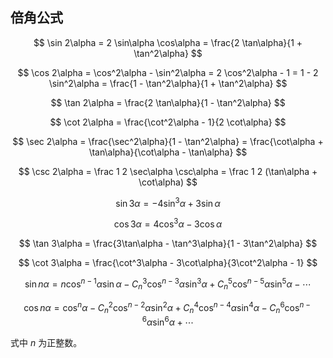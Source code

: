 ## 倍角公式

$$ \sin 2\alpha = 2 \sin\alpha \cos\alpha = \frac{2 \tan\alpha}{1 + \tan^2\alpha} $$

$$ \cos 2\alpha = \cos^2\alpha - \sin^2\alpha = 2 \cos^2\alpha - 1 = 1 - 2 \sin^2\alpha = \frac{1 - \tan^2\alpha}{1 + \tan^2\alpha} $$

$$ \tan 2\alpha = \frac{2 \tan\alpha}{1 - \tan^2\alpha} $$

$$ \cot 2\alpha = \frac{\cot^2\alpha - 1}{2 \cot\alpha} $$

$$ \sec 2\alpha = \frac{\sec^2\alpha}{1 - \tan^2\alpha} = \frac{\cot\alpha + \tan\alpha}{\cot\alpha - \tan\alpha} $$

$$ \csc 2\alpha = \frac 1 2 \sec\alpha \csc\alpha = \frac 1 2 (\tan\alpha + \cot\alpha) $$

$$ \sin 3\alpha = -4\sin^3\alpha + 3\sin\alpha $$

$$ \cos 3\alpha = 4\cos^3\alpha - 3\cos\alpha $$

$$ \tan 3\alpha = \frac{3\tan\alpha - \tan^3\alpha}{1 - 3\tan^2\alpha} $$

$$ \cot 3\alpha = \frac{\cot^3\alpha - 3\cot\alpha}{3\cot^2\alpha - 1} $$

$$ \sin n\alpha = n\cos^{n - 1}\alpha \sin\alpha - C_n^3\cos^{n - 3}\alpha \sin^3\alpha + C_n^5\cos^{n - 5}\alpha \sin^5\alpha - \cdots $$

$$ \cos n\alpha = \cos^n\alpha - C_n^2\cos^{n - 2}\alpha \sin^2\alpha + C_n^4\cos^{n - 4}\alpha \sin^4\alpha - C_n^6\cos^{n - 6}\alpha \sin^6\alpha + \cdots $$

式中 $n$ 为正整数。
